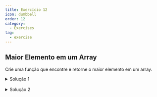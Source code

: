 ```yaml
---
title: Exercício 12
icon: dumbbell
order: 12
category:
  - Exercises
tag:
  - exercise
---
```


## Maior Elemento em um Array

Crie uma função que encontre e retorne o maior elemento em um array.

<details>
  <summary>Solução 1</summary>

  ### Código
  ```js
    function encontrarMaiorElemento1(array) {
        if (array.length === 0) {
            return 'O array está vazio.';
        }

        return Math.max(...array);
    }

    const numeros1 = [5, 12, 8, 3, 15];
    const maior1 = encontrarMaiorElemento1(numeros1);
    console.log('O maior elemento é:', maior1);
  ```

  ### Explicação
  Nesta solução, utilizamos o método Math.max junto com o operador de propagação (...) para encontrar o maior elemento no array. Verificamos se o array está vazio antes de chamar a função Math.max para evitar erros.
</details>

<br>

<details>
  <summary>Solução 2</summary>

  ### Código
  ```js
    function encontrarMaiorElemento2(array) {
        if (array.length === 0) {
            return 'O array está vazio.';
        }

        let maior = array[0];

        for (let i = 1; i < array.length; i++) {
            if (array[i] > maior) {
            maior = array[i];
            }
        }

        return maior;
    }

    const numeros2 = [10, 7, 25, 14, 18];
    const maior2 = encontrarMaiorElemento2(numeros2);
    console.log('O maior elemento é:', maior2);
  ```

  ### Explicação
  Nesta solução, utilizamos um loop for para percorrer o array e comparar cada elemento com a variável maior. Se encontrarmos um elemento maior, atualizamos a variável maior com esse valor.
</details>